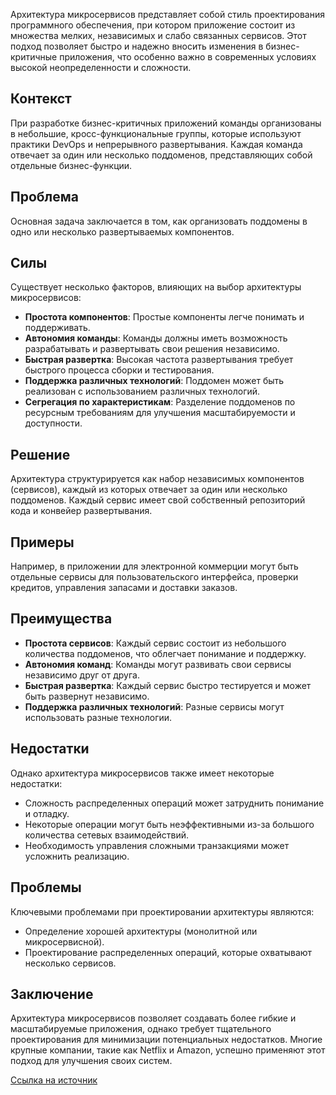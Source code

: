 Архитектура микросервисов представляет собой стиль проектирования программного обеспечения, при котором приложение состоит из множества мелких, независимых и слабо связанных сервисов. Этот подход позволяет быстро и надежно вносить изменения в бизнес-критичные приложения, что особенно важно в современных условиях высокой неопределенности и сложности.

## Контекст

При разработке бизнес-критичных приложений команды организованы в небольшие, кросс-функциональные группы, которые используют практики DevOps и непрерывного развертывания. Каждая команда отвечает за один или несколько поддоменов, представляющих собой отдельные бизнес-функции.

## Проблема

Основная задача заключается в том, как организовать поддомены в одно или несколько развертываемых компонентов.

## Силы

Существует несколько факторов, влияющих на выбор архитектуры микросервисов:

- **Простота компонентов**: Простые компоненты легче понимать и поддерживать.
- **Автономия команды**: Команды должны иметь возможность разрабатывать и развертывать свои решения независимо.
- **Быстрая развертка**: Высокая частота развертывания требует быстрого процесса сборки и тестирования.
- **Поддержка различных технологий**: Поддомен может быть реализован с использованием различных технологий.
- **Сегрегация по характеристикам**: Разделение поддоменов по ресурсным требованиям для улучшения масштабируемости и доступности.

## Решение

Архитектура структурируется как набор независимых компонентов (сервисов), каждый из которых отвечает за один или несколько поддоменов. Каждый сервис имеет свой собственный репозиторий кода и конвейер развертывания.

## Примеры

Например, в приложении для электронной коммерции могут быть отдельные сервисы для пользовательского интерфейса, проверки кредитов, управления запасами и доставки заказов.

## Преимущества

- **Простота сервисов**: Каждый сервис состоит из небольшого количества поддоменов, что облегчает понимание и поддержку.
- **Автономия команд**: Команды могут развивать свои сервисы независимо друг от друга.
- **Быстрая развертка**: Каждый сервис быстро тестируется и может быть развернут независимо.
- **Поддержка различных технологий**: Разные сервисы могут использовать разные технологии.

## Недостатки

Однако архитектура микросервисов также имеет некоторые недостатки:

- Сложность распределенных операций может затруднить понимание и отладку.
- Некоторые операции могут быть неэффективными из-за большого количества сетевых взаимодействий.
- Необходимость управления сложными транзакциями может усложнить реализацию.

## Проблемы

Ключевыми проблемами при проектировании архитектуры являются:

- Определение хорошей архитектуры (монолитной или микросервисной).
- Проектирование распределенных операций, которые охватывают несколько сервисов.

## Заключение

Архитектура микросервисов позволяет создавать более гибкие и масштабируемые приложения, однако требует тщательного проектирования для минимизации потенциальных недостатков. Многие крупные компании, такие как Netflix и Amazon, успешно применяют этот подход для улучшения своих систем.

[Ссылка на источник](https://microservices.io/patterns/microservices.html)